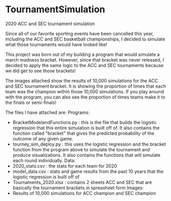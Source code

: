 # TournamentSimulation
2020 ACC and SEC tournament simulation 

Since all of our favorite sporting events have been cancelled this year, including the ACC and SEC basketball championships, I decided to simulate what those tournaments would have looked like! 

This project was born out of my building a program that would simulate a march madness bracket. However, since that bracket was never released, I decided to apply the same logic to the ACC and SEC tournaments because we did get to see those brackets! 

The images attached show the results of 10,000 simulations for the ACC and SEC tournament bracket. It is showing the proportion of times that each team was the champion within those 10,000 simulations. If you play around with the program, you can also see the proportion of times teams make it to the finals or semi-finals!

The files I have attached are:
  Programs:
  - BracketModelandFunctions.py : this is the file that builds the logistic regression that this entire simulation is built off of. It also   contains the function called "bracket" that gives the predicted probability of the outcome of any given game. 
  - tourney_sim_deploy.py : this uses the logistic regression and the bracket function from the program above to simulate the tournament      and produce visualizations. It also contains the functions that will simulate each round individually. 
  Data: 
  - 2020_stats.csv : the stats for each team for 2020 
  - model_data.csv : stats and game results from the past 10 years that the logistic regression is built off of
  - Tournaments_2020.xlsx : contains 2 sheets ACC and SEC that are basically the tournament brackets in spreasheet form 
  Images:
  - Results of 10,000 simulations for ACC champion and SEC champion
